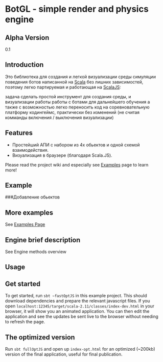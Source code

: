# BotGL - simple render and physics engine

Alpha Version
---------------------

0.1

Introduction
------------

Это библиотека для создания и легкой визуализации среды симуляции поведения ботов написанной на [Scala](http://scala-lang.org/) без лишних зависимостей, поэтому легко партируемая и работающая на [ScalaJS](http://www.lihaoyi.com/hands-on-scala-js/):

задача сделать простой инструмент для создания среды, и визуализации работы работы с ботами для дальнейшего обучения а также с возможностью легко переносить код на соревновательную платформу кодингеймс, практически без изменений (не считая комманды включения / выключения визуализации)


Features
--------
 - Простейший АПИ с набором из 4х обьектов и одной схемой взаимодействия. 
 - Визуализация в браузере (благодаря Scala.JS).
 
Please read the project wiki and especially see [Examples](http://botgl.kotobotov.ru) page to learn more!


Example
-------------------

###Добавление обьектов

   

More examples
-------------

See [Examples Page](http://botgl.kotobotov.ru)

Engine brief description
------------------------

See Engine methods overview

Usage
------------



## Get started

To get started, run `sbt ~fastOptJS` in this example project. This should
download dependencies and prepare the relevant javascript files. If you open
`localhost:12345/target/scala-2.11/classes/index-dev.html` in your browser, it will show you an animated application. You can then
edit the application and see the updates be sent live to the browser
without needing to refresh the page.

## The optimized version

Run `sbt fullOptJS` and open up `index-opt.html` for an optimized (~200kb) version
of the final application, useful for final publication.